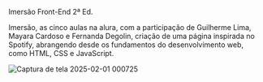 Imersão Front-End 2ª Ed.

Imersão, as cinco aulas na alura, com a participação de Guilherme Lima, Mayara Cardoso e Fernanda Degolin, criação de uma página inspirada no Spotify, abrangendo desde os fundamentos do desenvolvimento web, como HTML, CSS e JavaScript.

![Captura de tela 2025-02-01 000725](https://github.com/user-attachments/assets/6be8806e-b517-4e40-9a84-b56ade94f376)
